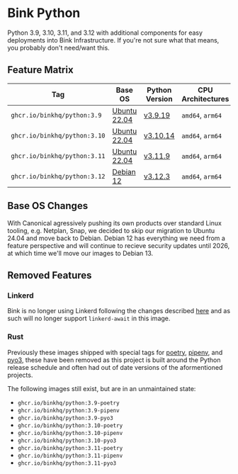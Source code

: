 # Bink Python

Python 3.9, 3.10, 3.11, and 3.12 with additional components for easy deployments into Bink Infrastructure. If you're not sure what that means, you probably don't need/want this.

## Feature Matrix

| Tag | Base OS | Python Version | CPU Architectures | Additional Components | EOL Date |
| --- | ------- | -------------- | ----------------- | --------------------- | -------- |
| `ghcr.io/binkhq/python:3.9` | [Ubuntu 22.04](https://hub.docker.com/_/ubuntu) | [v3.9.19](https://www.python.org/downloads/release/python-3918/) | `amd64`, `arm64` | None | April 2025 |
| `ghcr.io/binkhq/python:3.10` | [Ubuntu 22.04](https://hub.docker.com/_/ubuntu) | [v3.10.14](https://www.python.org/downloads/release/python-31013/) | `amd64`, `arm64` | None | April 2026 |
| `ghcr.io/binkhq/python:3.11` | [Ubuntu 22.04](https://hub.docker.com/_/ubuntu) | [v3.11.9](https://www.python.org/downloads/release/python-3117/) | `amd64`, `arm64` | None | April 2027 |
| `ghcr.io/binkhq/python:3.12` | [Debian 12](https://hub.docker.com/_/debian) | [v3.12.3](https://www.python.org/downloads/release/python-3121/) | `amd64`, `arm64` | None | April 2028 |

## Base OS Changes

With Canonical agressively pushing its own products over standard Linux tooling, e.g. Netplan, Snap, we decided to skip our migration to Ubuntu 24.04 and move back to Debian. Debian 12 has everything we need from a feature perspective and will continue to recieve security updates until 2026, at which time we'll move our images to Debian 13.

## Removed Features

### Linkerd

Bink is no longer using Linkerd following the changes described [here](https://linkerd.io/2024/02/21/announcing-linkerd-2.15/#a-new-model-for-stable-releases) and as such will no longer support `linkerd-await` in this image.

### Rust

Previously these images shipped with special tags for [poetry](https://github.com/python-poetry/poetry), [pipenv](https://github.com/pypa/pipenv), and [pyo3](https://github.com/PyO3/pyo3), these have been removed as this project is built around the Python release schedule and often had out of date versions of the aformentioned projects.

The following images still exist, but are in an unmaintained state:
* `ghcr.io/binkhq/python:3.9-poetry`
* `ghcr.io/binkhq/python:3.9-pipenv`
* `ghcr.io/binkhq/python:3.9-pyo3`
* `ghcr.io/binkhq/python:3.10-poetry`
* `ghcr.io/binkhq/python:3.10-pipenv`
* `ghcr.io/binkhq/python:3.10-pyo3`
* `ghcr.io/binkhq/python:3.11-poetry`
* `ghcr.io/binkhq/python:3.11-pipenv`
* `ghcr.io/binkhq/python:3.11-pyo3`
